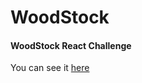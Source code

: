 # WoodStock

#### WoodStock React Challenge

You can see it [here](https://epictete.github.io/WoodStock)
